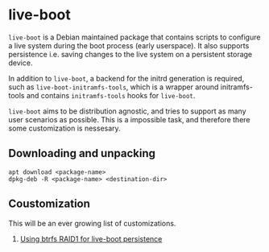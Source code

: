 # live-boot

`live-boot` is a Debian maintained package that contains scripts to 
configure a live system during the boot process (early userspace). It also 
supports persistence i.e. saving changes to the live system on a persistent 
storage device. 

In addition to `live-boot`, a backend for the initrd generation is required, 
such as `live-boot-initramfs-tools`, which is a wrapper around initramfs-tools 
and contains `initramfs-tools` hooks for `live-boot`.

`live-boot` aims to be distribution agnostic, and tries to support as many 
user scenarios as possible. This is a impossible task, and therefore there 
some customization is nessesary.

## Downloading and unpacking 
```
apt download <package-name>
dpkg-deb -R <package-name> <destination-dir>
```

## Coustomization

This will be an ever growing list of customizations.

1. [Using btrfs RAID1 for live-boot persistence](/live-boot/btrfs-raid-persistence.md)

